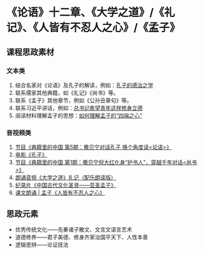 # 《论语》十二章、《大学之道》/《礼记》、《人皆有不忍人之心》/《孟子》

## 课程思政素材

### 文本类

1. 结合名家对《论语》及孔子的解读，例如：[孔子的德治之学](https://wenyi.gmw.cn/2019-02/02/content_32461760.htm)
2. 联系儒家其他典籍，如《礼记》《尚书》等。
3. 联系《孟子》其他章节，例如《公孙丑章句》等。
4. 联系习近平讲话，例如：[总书记希望青年这样修身立德](http://www.qstheory.cn/zhuanqu/2022-05/09/c_1128632155.htm)
5. 阅读材料理解孟子的思想：[如何理解孟子的“四端之心”](https://www.fx361.cc/page/2014/0319/2562898.shtml)

### 音视频类

1. [节目《典籍里的中国 第5期：撒贝宁对话孔子 换个角度读<论语>》](https://v.qq.com/x/page/o325229089r.html)
2. [电影《孔子》](https://v.qq.com/x/cover/fniypg70f8c4v1e/b0042hxao83.html)
3. [节目《典籍里的中国 第1期：撒贝宁倪大红化身“护书人”，穿越千年对话<尚书>》](https://v.qq.com/x/cover/mzc00200kl0t4wx/p00361cpa25.html)
4. [朗诵音频《大学之道》礼记（配乐朗读版）](https://v.qq.com/x/page/h0309wc6t0r.html)
5. [纪录片《中国古代文化圣贤——亚圣孟子》](https://www.bilibili.com/video/BV1Js411X7cb/?p=2&vd_source=9dd28950c31bfacab6a9020e0908c63f)
6. [课文朗诵 | 孟子《人皆有不忍人之心》](https://www.bilibili.com/video/BV1BP4y1f7ES/?vd_source=9dd28950c31bfacab6a9020e0908c63f)

## 思政元素

- 优秀传统文化——先秦诸子散文、文言文语言艺术
- 道德修养——君子美德、修身齐家治国平天下、人性本善
- 逻辑思辨——论证技法
